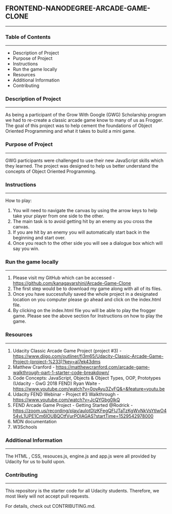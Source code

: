 

## FRONTEND-NANODEGREE-ARCADE-GAME-CLONE
--------------------------------------------------------------
### Table of Contents
--------------------------------------------------------------

+ Description of Project
+ Purpose of Project
+ Instructions
+ Run the game locally
+ Resources
+ Additional Information
+ Contributing

### Description of Project
-------------------------------------------------------------
As being a participant of the Grow With Google (GWG) Scholarship program we had to re-create a classic arcade game know to many of us as Frogger. The goal of this project was to help cement the foundations of Object Oriented Programming and what it takes to build a mini game.

### Purpose of Project
--------------------------------------------------------------
GWG participants were challenged to use their new JavaScript skills which they learned. The project was designed to help us better understand the concepts of Object Oriented Programming.

### Instructions
--------------------------------------------------------------
How to play:

1. You will need to navigate the canvas by using the arrow    keys to help take your player from one side to the other.
2. The main task is to avoid getting hit by an enemy as you cross the canvas.
3. If you are hit by an enemy you will automatically start back in the beginning and start over.
4. Once you reach to the other side you will see a dialogue box which will say you win.

### Run the game locally
--------------------------------------------------------------
1. Please visit my GitHub which can be accessed - https://github.com/kanagavarshini/Arcade-Game-Clone
2. The first step would be to download my game along with all of its files.
3. Once you have successfully saved the whole project in a designated location on you computer please go ahead and click on the index.html file.
4. By clicking on the index.html file you will be able to play the frogger game. Please see the above section for Instructions on how to play the game.

### Resources
--------------------------------------------------------------
1. Udacity Classic Arcade Game Project (project #3) - https://www.diigo.com/outliner/fj3m65/Udacity-Classic-Arcade-Game-Project-(project-%233)?key=al7ek43dms
2. Matthew Cranford - https://matthewcranford.com/arcade-game-walkthrough-part-1-starter-code-breakdown/
3. Code Concepts: JavaScript, Objects & Object Types, OOP, Prototypes (Udacity - GwG 2018 FEND) Ryan Waite - https://www.youtube.com/watch?v=0ovAyu3ZvFQ&=&feature=youtu.be
4. Udacity FEND Webinar - Project #3 Walkthrough - https://www.youtube.com/watch?v=JcQYGbg0IkQ
5. FEND Arcade Game Project - Getting Started @Rodrick - https://zoom.us/recording/play/aulotDlzKFegQFIJTaTzKgWvNkVsYtlwO454vL1UPE1Cm6lOUBQCtfVurPOIAGAS?startTime=1529542978000
6. MDN documentation
7. W3Schools

### Additional Information
______________________________________________________________
The HTML , CSS, resouces.js, engine.js and app.js were all provided by Udacity for us to build upon.

### Contributing
--------------------------------------------------------------
This repository is the starter code for all Udacity students. Therefore, we most likely will not accept pull requests.

For details, check out CONTRIBUTING.md.
